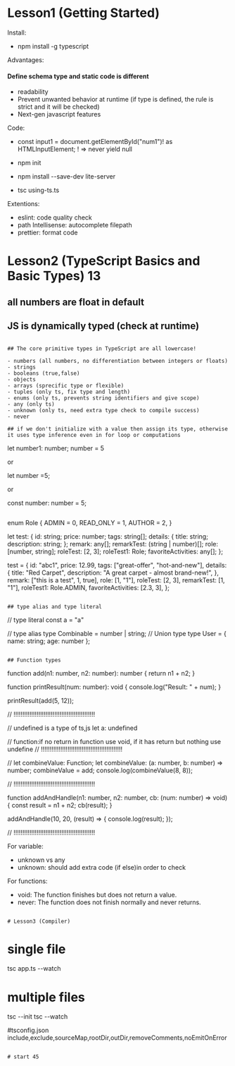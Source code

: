 # Lesson1 (Getting Started)

Install:

- npm install -g typescript

Advantages:

#### Define schema type and static code is different

- readability
- Prevent unwanted behavior at runtime (if type is defined, the rule is strict and it will be checked)
- Next-gen javascript features

Code:

- const input1 = document.getElementById("num1")! as HTMLInputElement;
  ! => never yield null

- npm init
- npm install --save-dev lite-server
- tsc using-ts.ts

Extentions:

- eslint: code quality check
- path Intellisense: autocomplete filepath
- prettier: format code

# Lesson2 (TypeScript Basics and Basic Types) 13

## all numbers are float in default

## JS is dynamically typed (check at runtime)

```

## The core primitive types in TypeScript are all lowercase!

- numbers (all numbers, no differentiation between integers or floats)
- strings
- booleans (true,false)
- objects
- arrays (sprecific type or flexible)
- tuples (only ts, fix type and length)
- enums (only ts, prevents string identifiers and give scope)
- any (only ts)
- unknown (only ts, need extra type check to compile success)
- never

## if we don't initialize with a value then assign its type, otherwise it uses type inference even in for loop or computations

```

let number1: number;
number = 5

or

let number =5;

or

const number: number = 5;

```

```

enum Role {
ADMIN = 0,
READ_ONLY = 1,
AUTHOR = 2,
}

let test: {
id: string;
price: number;
tags: string[];
details: {
title: string;
description: string;
};
remark: any[];
remarkTest: (string | number)[];
role: [number, string];
roleTest: [2, 3];
roleTest1: Role;
favoriteActivities: any[];
};

test = {
id: "abc1",
price: 12.99,
tags: ["great-offer", "hot-and-new"],
details: {
title: "Red Carpet",
description: "A great carpet - almost brand-new!",
},
remark: ["this is a test", 1, true],
role: [1, "1"],
roleTest: [2, 3],
remarkTest: [1, "1"],
roleTest1: Role.ADMIN,
favoriteActivities: [2.3, 3],
};

```

## type alias and type literal

```

// type literal
const a = "a"

// type alias
type Combinable = number | string; // Union type
type User = { name: string; age: number };

```

## Function types

```

function add(n1: number, n2: number): number {
return n1 + n2;
}

function printResult(num: number): void {
console.log("Result: " + num);
}

printResult(add(5, 12));

// !!!!!!!!!!!!!!!!!!!!!!!!!!!!!!!!!!!!!!!!!!!!!!

// undefined is a type of ts,js
let a: undefined

// function:if no return in function use void, if it has return but nothing use undefine
// !!!!!!!!!!!!!!!!!!!!!!!!!!!!!!!!!!!!!!!!!!!!!!

// let combineValue: Function;
let combineValue: (a: number, b: number) => number;
combineValue = add;
console.log(combineValue(8, 8));

// !!!!!!!!!!!!!!!!!!!!!!!!!!!!!!!!!!!!!!!!!!!!!!

function addAndHandle(n1: number, n2: number, cb: (num: number) => void) {
const result = n1 + n2;
cb(result);
}

addAndHandle(10, 20, (result) => {
console.log(result);
});

// !!!!!!!!!!!!!!!!!!!!!!!!!!!!!!!!!!!!!!!!!!!!!!

For variable:

- unknown vs any
- unknown: should add extra code (if else)in order to check

For functions:

- void: The function finishes but does not return a value.
- never: The function does not finish normally and never returns.

```

# Lesson3 (Compiler)

```

# single file

tsc app.ts --watch

# multiple files

tsc --init
tsc --watch

#tsconfig.json
include,exclude,sourceMap,rootDir,outDir,removeComments,noEmitOnError

```

# start 45
```
